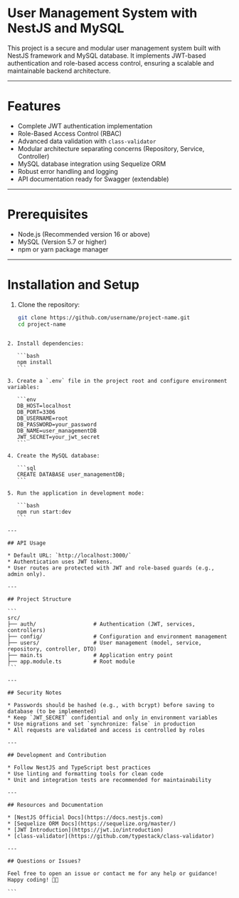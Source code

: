 
# User Management System with NestJS and MySQL

This project is a secure and modular user management system built with NestJS framework and MySQL database. It implements JWT-based authentication and role-based access control, ensuring a scalable and maintainable backend architecture.

---

# Features

- Complete JWT authentication implementation  
- Role-Based Access Control (RBAC)  
- Advanced data validation with `class-validator`  
- Modular architecture separating concerns (Repository, Service, Controller)  
- MySQL database integration using Sequelize ORM  
- Robust error handling and logging  
- API documentation ready for Swagger (extendable)  

---

# Prerequisites

- Node.js (Recommended version 16 or above)  
- MySQL (Version 5.7 or higher)  
- npm or yarn package manager  

---

# Installation and Setup

1. Clone the repository:  
   ```bash
   git clone https://github.com/username/project-name.git
   cd project-name
````

2. Install dependencies:

   ```bash
   npm install
   ```

3. Create a `.env` file in the project root and configure environment variables:

   ```env
   DB_HOST=localhost
   DB_PORT=3306
   DB_USERNAME=root
   DB_PASSWORD=your_password
   DB_NAME=user_managementDB
   JWT_SECRET=your_jwt_secret
   ```

4. Create the MySQL database:

   ```sql
   CREATE DATABASE user_managementDB;
   ```

5. Run the application in development mode:

   ```bash
   npm run start:dev
   ```

---

## API Usage

* Default URL: `http://localhost:3000/`
* Authentication uses JWT tokens.
* User routes are protected with JWT and role-based guards (e.g., admin only).

---

## Project Structure

```
src/
├── auth/                  # Authentication (JWT, services, controllers)
├── config/                # Configuration and environment management
├── users/                 # User management (model, service, repository, controller, DTO)
├── main.ts                # Application entry point
├── app.module.ts          # Root module
```

---

## Security Notes

* Passwords should be hashed (e.g., with bcrypt) before saving to database (to be implemented)
* Keep `JWT_SECRET` confidential and only in environment variables
* Use migrations and set `synchronize: false` in production
* All requests are validated and access is controlled by roles

---

## Development and Contribution

* Follow NestJS and TypeScript best practices
* Use linting and formatting tools for clean code
* Unit and integration tests are recommended for maintainability

---

## Resources and Documentation

* [NestJS Official Docs](https://docs.nestjs.com)
* [Sequelize ORM Docs](https://sequelize.org/master/)
* [JWT Introduction](https://jwt.io/introduction)
* [class-validator](https://github.com/typestack/class-validator)

---

## Questions or Issues?

Feel free to open an issue or contact me for any help or guidance!
Happy coding! 🚀✨

```

